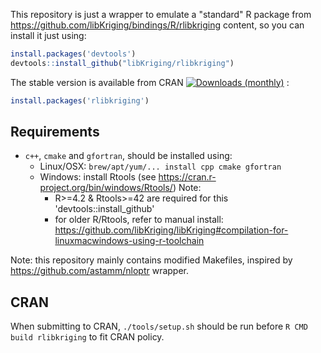 This repository is just a wrapper to emulate a "standard" R package
from https://github.com/libKriging/bindings/R/rlibkriging content,
so you can install it just using:

```r
install.packages('devtools')
devtools::install_github("libKriging/rlibkriging")
```

The stable version is available from CRAN [![Downloads
(monthly)](https://cranlogs.r-pkg.org/badges/rlibkriging)](https://cran.r-project.org/package=rlibkriging) :

```r
install.packages('rlibkriging')
```


## Requirements

* `c++`, `cmake` and `gfortran`, should be installed using:
  * Linux/OSX: `brew/apt/yum/... install cpp cmake gfortran`
  * Windows: install Rtools (see https://cran.r-project.org/bin/windows/Rtools/)
    Note:
      * R>=4.2 & Rtools>=42 are required for this 'devtools::install_github'
      * for older R/Rtools, refer to manual install: https://github.com/libKriging/libKriging#compilation-for-linuxmacwindows-using-r-toolchain

Note: this repository mainly contains modified Makefiles, inspired by https://github.com/astamm/nloptr wrapper.

## CRAN

When submitting to CRAN, `./tools/setup.sh` should be run before `R CMD build rlibkriging` to fit CRAN policy.
